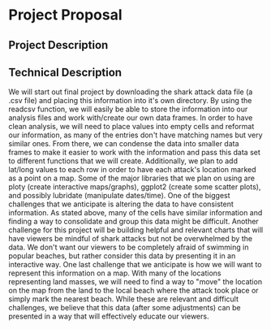# Project Proposal

## Project Description

## Technical Description

  We will start out final project by downloading the shark attack data file (a .csv file) and placing this information into it's own directory.  By using the readcsv function, we will easily be able to store the information into our analysis files and work with/create our own data frames.  In order to have clean analysis, we will need to place values into empty cells and reformat our information, as many of the entries don't have matching names but very similar ones.  From there, we can condense the data into smaller data frames to make it easier to work with the information and pass this data set to different functions that we will create.  Additionally, we plan to add lat/long values to each row in order to have each attack's location marked as a point on a map.  Some of the major libraries that we plan on using are ploty (create interactive maps/graphs), ggplot2 (create some scatter plots), and possibly lubridate (manipulate dates/time).  One of the biggest challenges that we anticipate is altering the data to have consistent information.  As stated above, many of the cells have similar information and finding a way to consolidate and group this data might be difficult.  Another challenge for this project will be building helpful and relevant charts that will have viewers be mindful of shark attacks but not be overwhelmed by the data.  We don't want our viewers to be completely afraid of swimming in popular beaches, but rather consider this data by presenting it in an interactive way.  One last challenge that we anticipate is how we will want to represent this information on a map.  With many of the locations representing land masses, we will need to find a way to "move" the location on the map from the land to the local beach where the attack took place or simply mark the nearest beach.  While these are relevant and difficult challenges, we believe that this data (after some adjustments) can be presented in a way that will effectively   educate our viewers. 

